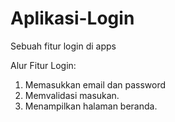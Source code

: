 # Aplikasi-Login
Sebuah fitur login di apps

Alur Fitur Login:
1. Memasukkan email dan password
2. Memvalidasi masukan.
3. Menampilkan halaman beranda.
